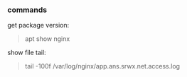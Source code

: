 ### commands
get package version:
> apt show nginx

show file tail:
> tail -100f /var/log/nginx/app.ans.srwx.net.access.log 
